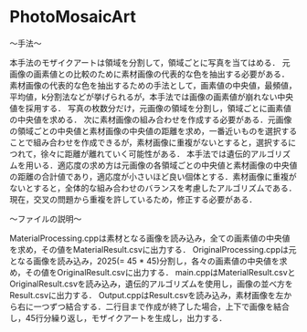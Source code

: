 # PhotoMosaicArt
〜手法〜

本手法のモザイクアートは領域を分割して，領域ごとに写真を当てはめる．
元画像の画素値との比較のために素材画像の代表的な色を抽出する必要がある．
素材画像の代表的な色を抽出するための手法として，画素値の中央値，最頻値，平均値，k分割法などが挙げられるが，本手法では画像の画素値が崩れない中央値を採用する．
写真の枚数分だけ，元画像の領域を分割し，領域ごとに画素値の中央値を求める．
次に素材画像の組み合わせを作成する必要がある．元画像の領域ごとの中央値と素材画像の中央値の距離を求め，一番近いものを選択することで組み合わせを作成できるが，素材画像に重複がないとすると，選択するにつれて，徐々に距離が離れていく可能性がある．
本手法では遺伝的アルゴリズムを用いる．適応度の求め方は元画像の各領域ごとの中央値と素材画像の中央値の距離の合計値であり，適応度が小さいほど良い個体とする．素材画像に重複がないとすると，全体的な組み合わせのバランスを考慮したアルゴリズムである．現在，交叉の問題から重複を許しているため，修正する必要がある．

〜ファイルの説明〜

MaterialProcessing.cppは素材となる画像を読み込み，全ての画素値の中央値を求め，その値をMaterialResult.csvに出力する．
OriginalProcessing.cppは元となる画像を読み込み，2025(= 45 * 45)分割し，各々の画素値の中央値を求め，その値をOriginalResult.csvに出力する．
main.cppはMaterialResult.csvとOriginalResult.csvを読み込み，遺伝的アルゴリズムを使用し，画像の並べ方をResult.csvに出力する．
Output.cppはResult.csvを読み込み，素材画像を左から右に一つずつ結合する．二行目まで作成が終了した場合，上下で画像を結合し，45行分繰り返し，モザイクアートを生成し，出力する．